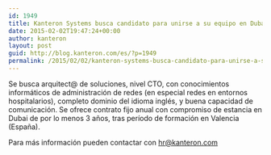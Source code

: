```yaml
---
id: 1949
title: Kanteron Systems busca candidato para unirse a su equipo en Dubai
date: 2015-02-02T19:47:24+00:00
author: kanteron
layout: post
guid: http://blog.kanteron.com/es/?p=1949
permalink: /2015/02/02/kanteron-systems-busca-candidato-para-unirse-a-su-equipo-en-dubai/
---
```

Se busca arquitect@ de soluciones, nivel CTO, con conocimientos informáticos de administración de redes (en especial redes en entornos hospitalarios), completo dominio del idioma inglés, y buena capacidad de comunicación. Se ofrece contrato fijo anual con compromiso de estancia en Dubai de por lo menos 3 años, tras período de formación en Valencia (España).

Para más información pueden contactar con hr@kanteron.com
